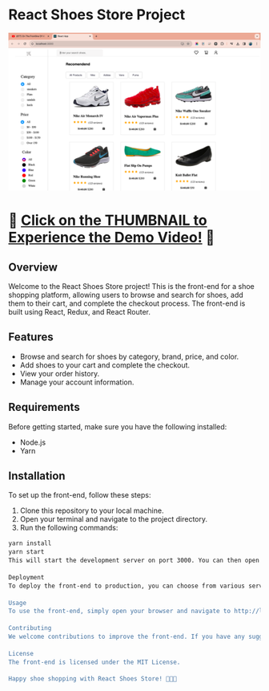 # React Shoes Store Project

[![REACT SHOES STORE PROJECT VIDEO DEMO ](./THUMBNAIL.png)](https://youtu.be/3dMbF3LcTos)

# **🎥 [Click on the THUMBNAIL to Experience the Demo Video!](https://youtu.be/3dMbF3LcTos)** 🚀

## Overview

Welcome to the React Shoes Store project! This is the front-end for a shoe shopping platform, allowing users to browse and search for shoes, add them to their cart, and complete the checkout process. The front-end is built using React, Redux, and React Router.

## Features

- Browse and search for shoes by category, brand, price, and color.
- Add shoes to your cart and complete the checkout.
- View your order history.
- Manage your account information.

## Requirements

Before getting started, make sure you have the following installed:

- Node.js
- Yarn

## Installation

To set up the front-end, follow these steps:

1. Clone this repository to your local machine.
2. Open your terminal and navigate to the project directory.
3. Run the following commands:

```bash
yarn install
yarn start
This will start the development server on port 3000. You can then open your browser and go to http://localhost:3000 to view the front-end.

Deployment
To deploy the front-end to production, you can choose from various services like Netlify, Vercel, or Heroku. Once you've selected a service, follow their instructions to deploy your front-end.

Usage
To use the front-end, simply open your browser and navigate to http://localhost:3000. From there, you can browse and search for shoes, add them to your cart, and complete the checkout.

Contributing
We welcome contributions to improve the front-end. If you have any suggestions or bug fixes, please create a pull request. We appreciate your help in making this project even better!

License
The front-end is licensed under the MIT License.

Happy shoe shopping with React Shoes Store! 🥿👟👞
```
